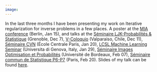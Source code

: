 ```yaml
---
image:
---
```


<p>In the last three months I have been presenting my work on Iterative regularization for inverse problems in a few places.
					A poster at the <a href="https://www.wias-berlin.de/workshops/MIA2018/">MIA conference</a> (Berlin, Jan 15), and talks at the 
					<a href="https://www-ljk.imag.fr/Seminars/seminaires-ljk-probabilites_-_statistique.html">Séminaire LJK-Probabilités & Statistique</a> (Grenoble, Dec 7),
					<a href="http://doctoradomat.uv.cl/index.php/v-coloquio-v2/">V-Coloquio</a> (Valparaiso, Chile, Dec 11),
					<a href="http://www.centralesupelec.fr/fr/centre-de-vision-numerique-cvn">Séminaire CVN</a> (École Centrale Paris, Jan 20), 
					<a href="http://lcsl.mit.edu/#/events/seminars">LCSL Machine Learning Seminar</a> (Universita di Genova, Italy, Jan 29), 
					<a href="https://www.math.u-bordeaux.fr/imb/seminaire-image-optimisation-et-probabilites">Séminaire Images Optimisation et Probabilités</a> (Université de Bordeaux, Feb 07), 
					<a href="http://www.lpsm.paris/agenda/seminaires-gdt/statp6p7/">Séminaire commun de Statistique P6-P7</a> (Paris, Feb 20). 
					Slides of my talk can be found <a href="./pdf/Valpo 2017.pdf">here</a>.</p>
